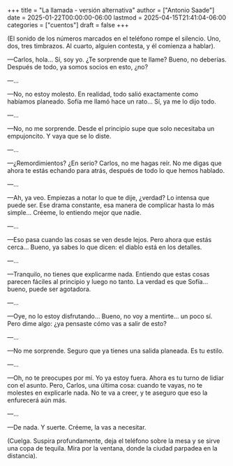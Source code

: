 +++
title = "La llamada - versión alternativa"
author = ["Antonio Saade"]
date = 2025-01-22T00:00:00-06:00
lastmod = 2025-04-15T21:41:04-06:00
categories = ["cuentos"]
draft = false
+++

(El sonido de los números marcados en el teléfono rompe el silencio. Uno, dos, tres timbrazos. Al cuarto, alguien contesta, y él comienza a hablar).

—Carlos, hola… Sí, soy yo. ¿Te sorprende que te llame? Bueno, no deberías. Después de todo, ya somos socios en esto, ¿no?

—...

—No, no estoy molesto. En realidad, todo salió exactamente como habíamos planeado. Sofía me llamó hace un rato… Sí, ya me lo dijo todo.

—...

—No, no me sorprende. Desde el principio supe que solo necesitaba un empujoncito. Y vaya que se lo diste.

—...

—¿Remordimientos? ¿En serio? Carlos, no me hagas reír. No me digas que ahora te estás echando para atrás, después de todo lo que hemos hablado.

—...

—Ah, ya veo. Empiezas a notar lo que te dije, ¿verdad? Lo intensa que puede ser. Ese drama constante, esa manera de complicar hasta lo más simple… Créeme, lo entiendo mejor que nadie.

—...

—Eso pasa cuando las cosas se ven desde lejos. Pero ahora que estás cerca… Bueno, ya sabes lo que dicen: el diablo está en los detalles.

—...

—Tranquilo, no tienes que explicarme nada. Entiendo que estas cosas parecen fáciles al principio y luego no tanto. La verdad es que Sofía… bueno, puede ser agotadora.

—...

—Oye, no lo estoy disfrutando… Bueno, no voy a mentirte… un poco sí. Pero dime algo: ¿ya pensaste cómo vas a salir de esto?

—...

—No me sorprende. Seguro que ya tienes una salida planeada. Es tu estilo.

—...

—Oh, no te preocupes por mí. Yo ya estoy fuera. Ahora es tu turno de lidiar con el asunto. Pero, Carlos, una última cosa: cuando te vayas, no te molestes en explicarle nada. No te va a creer, y te aseguro que eso la enfurecerá aún más.

—...

—De nada. Y suerte. Créeme, la vas a necesitar.

(Cuelga. Suspira profundamente, deja el teléfono sobre la mesa y se sirve una copa de tequila. Mira por la ventana, donde la ciudad parpadea en la distancia).
